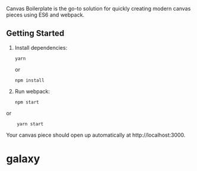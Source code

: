 Canvas Boilerplate is the go-to solution for quickly creating modern canvas pieces using ES6 and webpack.

## Getting Started


1.  Install dependencies:

        yarn

    or

        npm install

2.  Run webpack:

        npm start

   or

        yarn start

Your canvas piece should open up automatically at http://localhost:3000.
# galaxy
